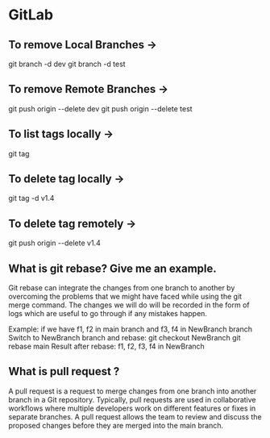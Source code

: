 # GitLab

## To remove Local Branches ->
git branch -d dev
git branch -d test


## To remove Remote Branches ->
git push origin --delete dev
git push origin --delete test


## To list tags locally ->
git tag


## To delete tag locally ->
git tag -d v1.4


## To delete tag remotely ->
git push origin --delete v1.4


## What is git rebase? Give me an example.
Git rebase can integrate the changes from one branch to another by overcoming the problems that we might have faced while using the git merge command. The changes we will do will be recorded in the form of logs which are useful to go through if any mistakes happen.

Example: if we have f1, f2 in main branch
          and f3, f4 in NewBranch branch
          Switch to NewBranch branch and rebase:
          git checkout NewBranch
          git rebase main
          Result after rebase:
          f1, f2, f3, f4 in NewBranch


## What is pull request ?
A pull request is a request to merge changes from one branch into another branch in a Git repository. Typically, pull requests are used in collaborative workflows where multiple developers work on different features or fixes in separate branches. A pull request allows the team to review and discuss the proposed changes before they are merged into the main branch.

